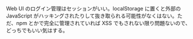 Web UI のログイン管理はセッションがいい。localStorage に置くと外部の JavaScript がハッキングされたりして抜き取られる可能性がなくはない。ただ、npm とかで完全に管理されていれば XSS でもされない限り問題ないので、どっちでもいい気はする。
